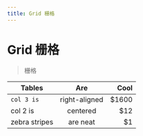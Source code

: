 ```yaml
---
title: Grid 栅格
---
```


# Grid 栅格

> 栅格

| Tables        | Are           | Cool  |
| ------------- |:-------------:| -----:|
| `col 3 is `     | right-aligned | $1600 |
| col 2 is      | centered      |   $12 |
| zebra stripes | are neat      |    $1 |
